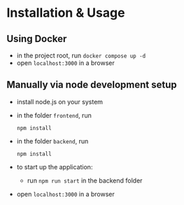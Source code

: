 # Installation & Usage

## Using Docker

- in the project root, run `docker compose up -d`
- open `localhost:3000` in a browser

## Manually via node development setup

- install node.js on your system
- in the folder `frontend`, run
  ```
  npm install
  ```
- in the folder `backend`, run

  ```
  npm install
  ```

- to start up the application:

  - run `npm run start` in the backend folder

- open `localhost:3000` in a browser
